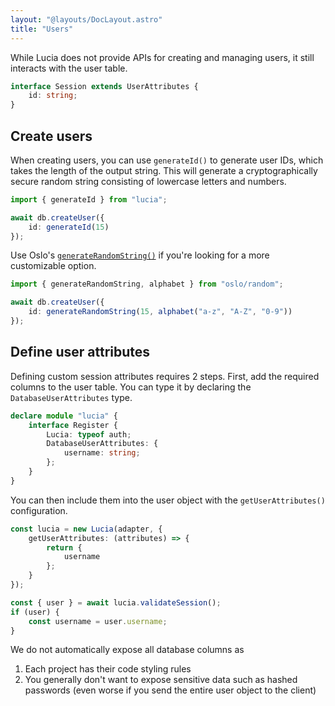 ```yaml
---
layout: "@layouts/DocLayout.astro"
title: "Users"
---
```


While Lucia does not provide APIs for creating and managing users, it still interacts with the user table.

```ts
interface Session extends UserAttributes {
	id: string;
}
```

## Create users

When creating users, you can use `generateId()` to generate user IDs, which takes the length of the output string. This will generate a cryptographically secure random string consisting of lowercase letters and numbers.

```ts
import { generateId } from "lucia";

await db.createUser({
	id: generateId(15)
});
```

Use Oslo's [`generateRandomString()`]() if you're looking for a more customizable option.

```ts
import { generateRandomString, alphabet } from "oslo/random";

await db.createUser({
	id: generateRandomString(15, alphabet("a-z", "A-Z", "0-9"))
});
```

## Define user attributes

Defining custom session attributes requires 2 steps. First, add the required columns to the user table. You can type it by declaring the `DatabaseUserAttributes` type.

```ts
declare module "lucia" {
	interface Register {
		Lucia: typeof auth;
		DatabaseUserAttributes: {
			username: string;
		};
	}
}
```

You can then include them into the user object with the `getUserAttributes()` configuration.

```ts
const lucia = new Lucia(adapter, {
	getUserAttributes: (attributes) => {
		return {
			username
		};
	}
});

const { user } = await lucia.validateSession();
if (user) {
	const username = user.username;
}
```

We do not automatically expose all database columns as

1. Each project has their code styling rules
2. You generally don't want to expose sensitive data such as hashed passwords (even worse if you send the entire user object to the client)
